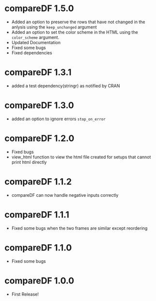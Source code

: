 # compareDF 1.5.0
* Added an option to preserve the rows that have not changed in the anlysis using the `keep_unchanged` argument
* Added an option to set the color scheme in the HTML using the `color_scheme` argument.
* Updated Documentation
* Fixed some bugs
* Fixed dependencies

# compareDF 1.3.1
* added a test dependency(stringr) as notified by CRAN

# compareDF 1.3.0
* added an option to ignore errors `stop_on_error`

# compareDF 1.2.0
* Fixed bugs
* view_html function to view the html file created for setups that cannot print html directly

# compareDF 1.1.2
* compareDF can now handle negative inputs correctly

# compareDF 1.1.1
* Fixed some bugs when the two frames are similar except reordering

# compareDF 1.1.0
* Fixed some bugs

# compareDF 1.0.0

* First Release!



